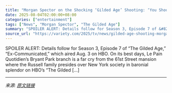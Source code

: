```yaml
---
title: "Morgan Spector on the Shocking ‘Gilded Age’ Shooting: ‘You Should Be Very Worried’"
date: 2025-08-04T02:00:00+08:00
categories: ["entertainment"]
tags: ["News", "Morgan Spector", "The Gilded Age"]
summary: "SPOILER ALERT: Details follow for Season 3, Episode 7 of &#8220;The Gilded Age,&#8221; &#8220;Ex-Communicated,&#8221; which aired Aug. 3 on HBO. On its best days, Le Pain Quotidien&#8217;s Bryant Park"
source_url: "https://variety.com/2025/tv/news/gilded-age-shooting-morgan-spector-1236470387/"
---
```


SPOILER ALERT: Details follow for Season 3, Episode 7 of &#8220;The Gilded Age,&#8221; &#8220;Ex-Communicated,&#8221; which aired Aug. 3 on HBO. On its best days, Le Pain Quotidien&#8217;s Bryant Park branch is a far cry from the 61st Street mansion where the Russell family presides over New York society in baronial splendor on HBO&#8217;s &#8220;The Gilded [&#8230;]

---

*来源: [原文链接](https://variety.com/2025/tv/news/gilded-age-shooting-morgan-spector-1236470387/)*

